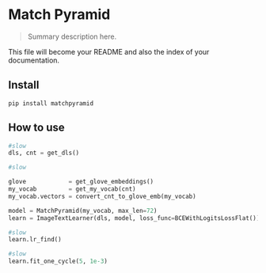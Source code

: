 # Match Pyramid
> Summary description here.


This file will become your README and also the index of your documentation.

## Install

`pip install matchpyramid`

## How to use

```python
#slow
dls, cnt = get_dls()
```

```python
#slow

glove            = get_glove_embeddings()
my_vocab         = get_my_vocab(cnt)
my_vocab.vectors = convert_cnt_to_glove_emb(my_vocab)

model = MatchPyramid(my_vocab, max_len=72)
learn = ImageTextLearner(dls, model, loss_func=BCEWithLogitsLossFlat())
```

```python
#slow
learn.lr_find()
```

```python
#slow
learn.fit_one_cycle(5, 1e-3)
```
